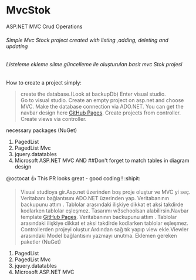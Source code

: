 # MvcStok
ASP.NET MVC Crud Operations

######  Simple Mvc Stock project created with listing ,adding, deleting and  updating ####

######  Listeleme ekleme silme güncelleme ile oluşturulan basit mvc Stok projesi ####


How to create a project simply:

>create the database.(Look at backupDb)
> Enter visual studio.       
> Go to visual studio. Create an empty project on asp.net and choose MVC. Make the database connection via ADO.NET.
> You can get the navbar design here [GitHub Pages](https://www.w3schools.com/bootstrap/bootstrap_navbar.asp).
> Create projects from controller.
> Create views via controller.

necessary packages (NuGet)
1. PagedList
2. PagedList Mvc
3. jquery.datatables
3. Microsoft ASP.NET MVC
AND
##Don't forget to match tables in diagram design

@octocat :+1: This PR looks great - good coding ! :shipit:

> Visual studioya gir.Asp.net üzerinden boş proje oluştur ve MVC yi seç. Veritabanı bağlantısını ADO.NET üzerinden yap.
> Veritabanının backupunu attım . Tablolar arasındaki ilişkiye dikkat et aksi takdirde kodlarken tablolar eşleşmez.
> Tasarımı w3schoolsan alabilirsin.Navbar template  [GitHub Pages](https://www.w3schools.com/bootstrap/bootstrap_navbar.asp).
> Veritabanının backupunu attım . Tablolar arasındaki ilişkiye dikkat et aksi takdirde kodlarken tablolar eşleşmez.
> Controllerden projeyi oluştur.Ardından sağ tık yapıp view ekle.Viewler arasındaki Model bağlantısını yazmayı unutma.
> Eklemen gereken paketler (NuGet)
1. PagedList
2. PagedList Mvc
3. jquery.datatables
3. Microsoft ASP.NET MVC
